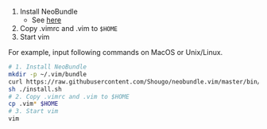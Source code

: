 1. Install NeoBundle
    - See [here](https://github.com/Shougo/neobundle.vim#quick-start)
2. Copy .vimrc and .vim to `$HOME`
3. Start vim

For example, input following commands on MacOS or Unix/Linux.

```bash
# 1. Install NeoBundle
mkdir -p ~/.vim/bundle
curl https://raw.githubusercontent.com/Shougo/neobundle.vim/master/bin/install.sh > install.sh
sh ./install.sh
# 2. Copy .vimrc and .vim to $HOME
cp .vim* $HOME
# 3. Start vim
vim
```
